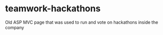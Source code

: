 # teamwork-hackathons
Old ASP MVC page that was used to run and vote on hackathons inside the company
